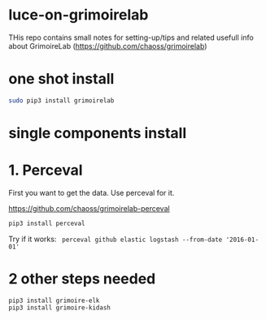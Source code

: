 # luce-on-grimoirelab

THis repo contains small notes for setting-up/tips and related usefull info about GrimoireLab (https://github.com/chaoss/grimoirelab)

# one shot install 

```bash
sudo pip3 install grimoirelab
```


# single components install


# 1. Perceval

First you want to get the data. Use perceval for it.

https://github.com/chaoss/grimoirelab-perceval


```bash
pip3 install perceval
```

Try if it works:
``` perceval github elastic logstash --from-date '2016-01-01'```

# 2  other steps needed

```
pip3 install grimoire-elk
pip3 install grimoire-kidash
```
